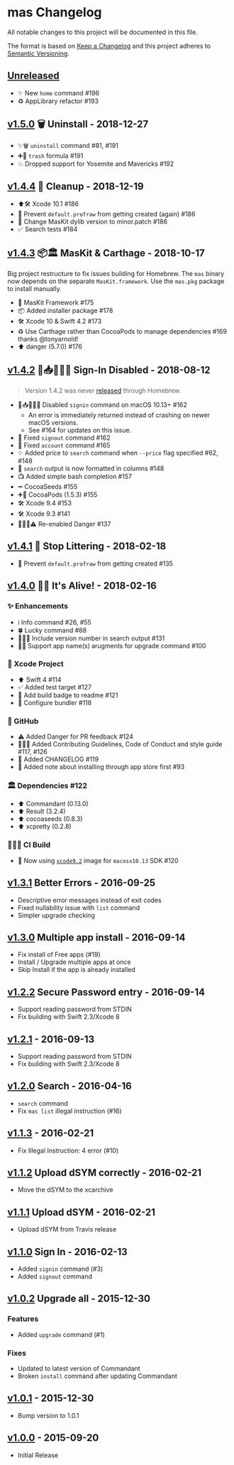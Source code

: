 # mas Changelog

All notable changes to this project will be documented in this file.

The format is based on [Keep a Changelog](http://keepachangelog.com/en/1.0.0/)
and this project adheres to [Semantic Versioning](http://semver.org/spec/v2.0.0.html).

## [Unreleased]

- ✨ New `home` command #196
- ♻️ AppLibrary refactor #193

## [v1.5.0] 🗑 Uninstall - 2018-12-27

- ✨🗑 `uninstall` command #81, #191
- ➕🍺 `trash` formula #191
- 💥 Dropped support for Yosemite and Mavericks #192

## [v1.4.4] 🧹 Cleanup - 2018-12-19

- ⬆️🛠️ Xcode 10.1 #186
- 🐛 Prevent `default.profraw` from getting created (again) #186
- 🚨 Change MasKit dylib version to minor.patch #186
- ✅ Search tests #184

## [v1.4.3] 📦🏛️ MasKit & Carthage - 2018-10-17

Big project restructure to fix issues building for Homebrew.
The `mas` binary now depends on the separate `MasKit.framework`.
Use the `mas.pkg` package to install manually.

- 🧰 MasKit Framework #175
- 📦 Added installer package #178
- 🛠 Xcode 10 & Swift 4.2 #173
- ♻️ Use Carthage rather than CocoaPods to manage dependencies #169  
  thanks @tonyarnold!
- ⬆️ danger (5.7.0) #176

## [v1.4.2] 🚏📥🙅🏻‍♀️ Sign-In Disabled - 2018-08-12

> Version 1.4.2 was never [released](https://github.com/Homebrew/homebrew-core/pull/31058) through Homebrew.

- 🚏📥🙅🏻‍♀️ Disabled `signin` command on macOS 10.13+ #162
  - An error is immediately returned instead of crashing on newer macOS versions.
  - See #164 for updates on this issue.
- 🐛 Fixed `signout` command #162
- 🐛 Fixed `account` command #165
- ✨ Added price to `search` command when `--price` flag specified #62, #148
- 🎨 `search` output is now formatted in columns #148
- 📺 Added simple bash completion #157
- ➖ CocoaSeeds #155
- ➕🍫 CocoaPods (1.5.3) #155
- 🛠 Xcode 9.4 #153
- 🛠 Xcode 9.3 #141
- 👷🏻‍♀️⚠️ Re-enabled Danger #137

## [v1.4.1] 🚯 Stop Littering - 2018-02-18

- 🐛 Prevent `default.profraw` from getting created #135

## [v1.4.0] 🧟‍♂️ It's Alive! - 2018-02-16

### ✨ Enhancements
- ℹ️ Info command #26, #55
- 🍀 Lucky command #88
- 🕵🏽‍♀️ Include version number in search output #131
- ☝🏻 Support app name(s) arugments for upgrade command #100

### 🔨 Xcode Project
- ⬆️ Swift 4 #114
- ✅ Added test target #127
- 📛 Add build badge to readme #121
- 💎 Configure bundler #118

### 🐙 GitHub
- ⚠️ Added Danger for PR feedback #124
- 📝🤝🎨 Added Contributing Guidelines, Code of Conduct and style guide #117, #126
- 📝 Added CHANGELOG #119
- 📝 Added note about installing through app store first #93

### 🏛 Dependencies #122
- ⬆️ Commandant (0.13.0)
- ⬆️ Result (3.2.4)
- ⬆️ cocoaseeds (0.8.3)
- ⬆️ xcpretty (0.2.8)

### 👷🏻‍♀️ CI Build
- 🍎 Now using [`xcode9.2`](https://docs.travis-ci.com/user/reference/osx#Xcode-9.2) image for `macosx10.13` SDK #120

## [v1.3.1] Better Errors - 2016-09-25
- Descriptive error messages instead of exit codes
- Fixed nullability issue with `list` command
- Simpler upgrade checking

## [v1.3.0] Multiple app install - 2016-09-14
- Fix install of Free apps (#19)
- Install / Upgrade multiple apps at once
- Skip Install if the app is already installed

## [v1.2.2] Secure Password entry - 2016-09-14
- Support reading password from STDIN
- Fix building with Swift 2.3/Xcode 8

## [v1.2.1] - 2016-09-13
- Support reading password from STDIN
- Fix building with Swift 2.3/Xcode 8

## [v1.2.0] Search - 2016-04-16
- `search` command
- Fix `mas list` illegal instruction (#16)

## [v1.1.3] - 2016-02-21
- Fix Illegal Instruction: 4 error (#10)

## [v1.1.2] Upload dSYM correctly - 2016-02-21
- Move the dSYM to the xcarchive

## [v1.1.1] Upload dSYM - 2016-02-21
- Upload dSYM from Travis release

## [v1.1.0] Sign In - 2016-02-13
- Added `signin` command (#3)
- Added `signout` command

## [v1.0.2] Upgrade all - 2015-12-30
### Features
- Added `upgrade` command (#1)

### Fixes
- Updated to latest version of Commandant
- Broken `install` command after updating Commandant

## [v1.0.1] - 2015-12-30
- Bump version to 1.0.1

## [v1.0.0] - 2015-09-20
- Initial Release

[Unreleased]: https://github.com/mas-cli/mas/compare/v1.5.0...HEAD
[v1.5.0]: https://github.com/mas-cli/mas/compare/v1.4.4...v1.5.0
[v1.4.4]: https://github.com/mas-cli/mas/compare/v1.4.3...v1.4.4
[v1.4.3]: https://github.com/mas-cli/mas/compare/v1.4.2...v1.4.3
[v1.4.2]: https://github.com/mas-cli/mas/compare/v1.4.1...v1.4.2
[v1.4.1]: https://github.com/mas-cli/mas/compare/v1.4.0...v1.4.1
[v1.4.0]: https://github.com/mas-cli/mas/compare/v1.3.1...v1.4.0
[v1.3.1]: https://github.com/mas-cli/mas/compare/v1.3.0...v1.3.1
[v1.3.0]: https://github.com/mas-cli/mas/compare/v1.2.2...v1.3.0
[v1.2.2]: https://github.com/mas-cli/mas/compare/v1.2.1...v1.2.2
[v1.2.1]: https://github.com/mas-cli/mas/compare/v1.2.0...v1.2.1
[v1.2.0]: https://github.com/mas-cli/mas/compare/v1.1.2...v1.2.0
[v1.1.3]: https://github.com/mas-cli/mas/compare/v1.1.2...v1.1.3
[v1.1.2]: https://github.com/mas-cli/mas/compare/v1.1.1...v1.1.2
[v1.1.1]: https://github.com/mas-cli/mas/compare/v1.1.0...v1.1.1
[v1.1.0]: https://github.com/mas-cli/mas/compare/v1.0.2...v1.1.0
[v1.0.2]: https://github.com/mas-cli/mas/compare/v1.0.1...v1.0.2
[v1.0.1]: https://github.com/mas-cli/mas/compare/v1.0.0...v1.0.1
[v1.0.0]: https://github.com/mas-cli/mas/compare/7e0e18d8335cf5eee6a162ea7981ad02ca4294b2...v1.0.0
